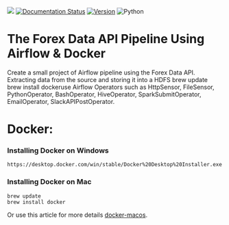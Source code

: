 ![](https://img.shields.io/pypi/l/pandas)
[![Documentation Status](http://img.shields.io/badge/docs-v3.9.0-brightgreen.svg?style=flat)](http://docs.tweepy.org)
[![Version](http://img.shields.io/pypi/v/tweepy.svg?style=flat)](https://pypi.org/project/tweepy/)
![Python](https://img.shields.io/badge/python-3.5%20%7C%203.6%20%7C%203.7-blue)
# The Forex Data API Pipeline Using Airflow & Docker 
Create a small project of Airflow pipeline using the Forex Data API.
Extracting data from the source and storing it into a HDFS brew update
brew install dockeruse Airflow Operators such as HttpSensor, FileSensor, PythonOperator, BashOperator, HiveOperator, SparkSubmitOperator, EmailOperator, SlackAPIPostOperator.


Docker: 
======
###  Installing Docker on Windows
```
https://desktop.docker.com/win/stable/Docker%20Desktop%20Installer.exe
```
###  Installing Docker on Mac
```
brew update
brew install docker 
```
Or use this article for more details [docker-macos](https://www.robinwieruch.de/docker-macos).
